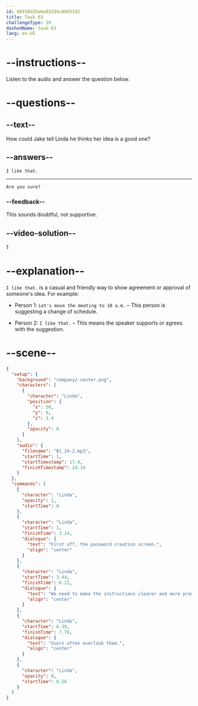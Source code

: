 ```yaml
---
id: 68558d2ba6e832d4c80d31d2
title: Task 63
challengeType: 19
dashedName: task-63
lang: en-US
---
```


<!-- (Audio) Linda: First off, the password creation screen. We need to make the instructions clearer and more prominent. Users often overlook them. -->

<!-- SPEAKING -->

# --instructions--

Listen to the audio and answer the question below.

# --questions--

## --text--

How could Jake tell Linda he thinks her idea is a good one?

## --answers--

`I like that.`

---

`Are you sure?`

### --feedback--

This sounds doubtful, not supportive.

## --video-solution--

1

# --explanation--

`I like that.` is a casual and friendly way to show agreement or approval of someone's idea. For example:

- Person 1: `Let's move the meeting to 10 a.m.` – This person is suggesting a change of schedule.

- Person 2: `I like that.` – This means the speaker supports or agrees with the suggestion.

# --scene--

```json
{
  "setup": {
    "background": "company2-center.png",
    "characters": [
      {
        "character": "Linda",
        "position": {
          "x": 50,
          "y": 0,
          "z": 1.4
        },
        "opacity": 0
      }
    ],
    "audio": {
      "filename": "B1_24-2.mp3",
      "startTime": 1,
      "startTimestamp": 17.4,
      "finishTimestamp": 24.16
    }
  },
  "commands": [
    {
      "character": "Linda",
      "opacity": 1,
      "startTime": 0
    },
    {
      "character": "Linda",
      "startTime": 1,
      "finishTime": 3.24,
      "dialogue": {
        "text": "First off, the password creation screen.",
        "align": "center"
      }
    },
    {
      "character": "Linda",
      "startTime": 3.44,
      "finishTime": 6.22,
      "dialogue": {
        "text": "We need to make the instructions clearer and more prominent.",
        "align": "center"
      }
    },
    {
      "character": "Linda",
      "startTime": 6.38,
      "finishTime": 7.76,
      "dialogue": {
        "text": "Users often overlook them.",
        "align": "center"
      }
    },
    {
      "character": "Linda",
      "opacity": 0,
      "startTime": 8.26
    }
  ]
}
```
